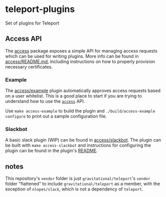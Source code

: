 # teleport-plugins

Set of plugins for Teleport


## Access API

The [access](./access) package exposes a simple API for managing access requests
which can be used for writing plugins.  More info can be found in
[access/README.md](./access/README.md), including instructions on how to properly
provision necessary certificates.

### Example

The [access/example](./access/example) plugin automatically approves access requests based
on a user whitelist.  This is a good place to start if you are trying to understand
how to use the [`access`](./access) API.

Use `make access-example` to build the plugin and `./build/access-example configure` to print out
a sample configuration file.

### Slackbot

A basic slack plugin (WIP) can be found in [access/slackbot](./access/slackbot).
The plugin can be built with `make access-slackbot` and instructions for configuring the
plugin can be found in the plugin's [README](./access/slackbot/README.md).

## notes

This repository's `vendor` folder is just `gravitational/teleport`'s `vendor`
folder "flattened" to include `gravitational/teleport` as a member, with the
exception of `nlopes/slack`, which is not a dependency of `teleport`.

